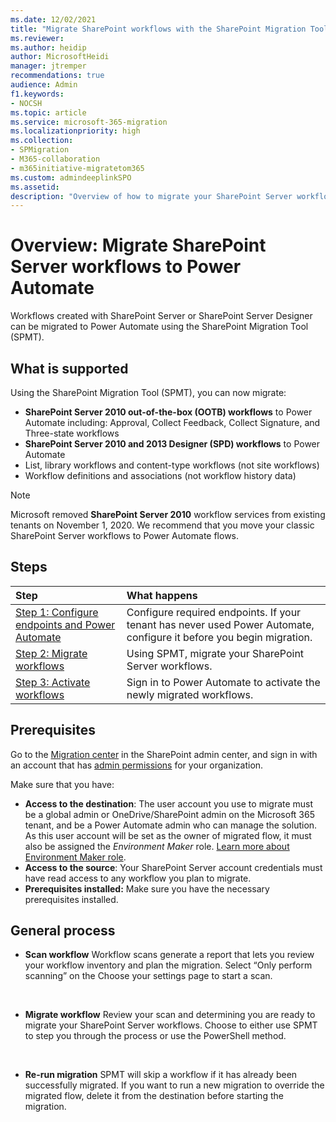 ```yaml
---
ms.date: 12/02/2021
title: "Migrate SharePoint workflows with the SharePoint Migration Tool (SPMT) to Power Automate"
ms.reviewer: 
ms.author: heidip
author: MicrosoftHeidi
manager: jtremper
recommendations: true
audience: Admin
f1.keywords:
- NOCSH
ms.topic: article
ms.service: microsoft-365-migration
ms.localizationpriority: high
ms.collection:
- SPMigration
- M365-collaboration
- m365initiative-migratetom365
ms.custom: admindeeplinkSPO
ms.assetid: 
description: "Overview of how to migrate your SharePoint Server workflows to Power Automate using the SharePoint Migration Tool (SPMT)."
---
```


# Overview: Migrate SharePoint Server workflows to Power Automate

Workflows created with SharePoint Server  or SharePoint Server Designer can be migrated to Power Automate using the SharePoint Migration Tool (SPMT). 

## What is supported

Using the SharePoint Migration Tool (SPMT), you can now migrate:
- **SharePoint Server 2010 out-of-the-box (OOTB) workflows** to Power Automate including: Approval, Collect Feedback, Collect Signature, and Three-state workflows
- **SharePoint Server 2010 and 2013 Designer (SPD) workflows** to Power Automate
- List, library workflows and content-type workflows (not site workflows)
- Workflow definitions and associations (not workflow history data)

>[!Note]
>Microsoft removed **SharePoint Server 2010** workflow services from existing tenants on November 1, 2020. We recommend that you move your classic SharePoint Server workflows to Power Automate flows. 


## Steps

|Step|What happens|
|:-----|:-----|
|[Step 1: Configure endpoints and Power Automate](spmt-workflow-step1.md)|Configure required endpoints.  If your tenant has never used Power Automate, configure it before you begin migration.|
|[Step 2: Migrate workflows](spmt-workflow-step2.md)|Using SPMT, migrate your SharePoint Server workflows.|
|[Step 3: Activate workflows](spmt-workflow-step2.md)|Sign in to Power Automate to activate the newly migrated workflows.|


## Prerequisites

Go to the <a href="https://go.microsoft.com/fwlink/?linkid=2185075" target="_blank">Migration center</a> in the SharePoint admin center, and sign in with an account that has [admin permissions](/sharepoint/sharepoint-admin-role) for your organization.

Make sure that you have:

- **Access to the destination**: The user account you use to migrate must be a global admin or OneDrive/SharePoint admin on the Microsoft 365 tenant, and be a Power Automate admin who can manage the solution. As this user account will be set as the owner of migrated flow, it must also be assigned the *Environment Maker* role. [Learn more about Environment Maker role](/power-platform/admin/database-security).
- **Access to the source**: Your SharePoint Server account credentials must have read access to any workflow you plan to migrate.
- **Prerequisites installed:** Make sure you have the necessary prerequisites installed.


## General process

- **Scan workflow**
Workflow scans generate a report that lets you review your workflow inventory and plan the migration. Select “Only perform scanning” on the Choose your settings page to start a scan.
</br>

- **Migrate workflow**
Review your scan and determining you are ready to migrate your SharePoint Server workflows. Choose to either use SPMT to step you through the process or use the PowerShell method.
</br>

- **Re-run migration** 
SPMT will skip a workflow if it has already been successfully migrated. If you want to run a new migration to override the migrated flow, delete it from the destination before starting the migration.
